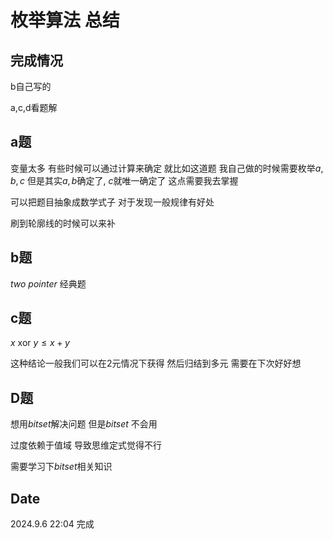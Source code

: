 #  枚举算法 总结

## 完成情况

b自己写的

a,c,d看题解

## a题

变量太多 有些时候可以通过计算来确定 就比如这道题 我自己做的时候需要枚举$a, b, c$ 但是其实$a, b$确定了, $c$就唯一确定了 这点需要我去掌握

可以把题目抽象成数学式子 对于发现一般规律有好处

刷到轮廓线的时候可以来补

## b题

*two pointer* 经典题

## c题

$x \text{ xor } y \leq x + y$ 

这种结论一般我们可以在2元情况下获得 然后归结到多元 需要在下次好好想

## D题

想用*bitset*解决问题 但是*bitset* 不会用 

过度依赖于值域 导致思维定式觉得不行

需要学习下*bitset*相关知识



## Date

2024.9.6 22:04 完成

